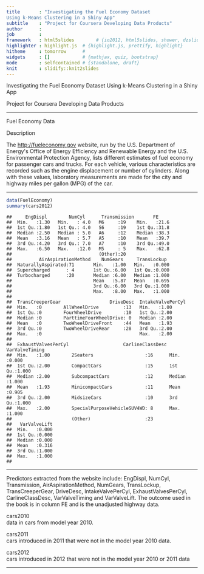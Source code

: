 ```yaml
---
title       : "Investigating the Fuel Economy Dataset 
Using k-Means Clustering in a Shiny App"
subtitle    : "Project for Coursera Developing Data Products"
author      : 
job         : 
framework   : html5slides        # {io2012, html5slides, shower, dzslides, ...}
highlighter : highlight.js  # {highlight.js, prettify, highlight}
hitheme     : tomorrow      # 
widgets     : []            # {mathjax, quiz, bootstrap}
mode        : selfcontained # {standalone, draft}
knit        : slidify::knit2slides
---
```


Investigating the Fuel Economy Dataset Using k-Means Clustering in a Shiny App

Project for Coursera Developing Data Products

---

Fuel Economy Data

Description

The http://fueleconomy.gov website, run by the U.S. Department of Energy's Office of Energy Efficiency and Renewable Energy and the U.S. Environmental Protection Agency, lists different estimates of fuel economy for passenger cars and trucks. For each vehicle, various characteristics are recorded such as the engine displacement or number of cylinders. Along with these values, laboratory measurements are made for the city and highway miles per gallon (MPG) of the car.

---


```r
data(FuelEconomy)
summary(cars2012)
```

```
##     EngDispl        NumCyl      Transmission       FE      
##  Min.   :1.30   Min.   : 4.0   M6     :19    Min.   :21.6  
##  1st Qu.:1.80   1st Qu.: 4.0   S6     :19    1st Qu.:31.8  
##  Median :2.50   Median : 5.0   A6     :12    Median :38.3  
##  Mean   :3.16   Mean   : 5.7   A5     :10    Mean   :39.7  
##  3rd Qu.:4.20   3rd Qu.: 7.0   A7     :10    3rd Qu.:49.0  
##  Max.   :6.50   Max.   :12.0   M5     : 5    Max.   :62.8  
##                                (Other):20                  
##          AirAspirationMethod    NumGears     TransLockup   
##  NaturallyAspirated:71       Min.   :1.00   Min.   :0.000  
##  Supercharged      : 4       1st Qu.:6.00   1st Qu.:0.000  
##  Turbocharged      :20       Median :6.00   Median :1.000  
##                              Mean   :5.87   Mean   :0.695  
##                              3rd Qu.:6.00   3rd Qu.:1.000  
##                              Max.   :8.00   Max.   :1.000  
##                                                            
##  TransCreeperGear                  DriveDesc  IntakeValvePerCyl
##  Min.   :0        AllWheelDrive         :13   Min.   :1.00     
##  1st Qu.:0        FourWheelDrive        :10   1st Qu.:2.00     
##  Median :0        ParttimeFourWheelDrive: 0   Median :2.00     
##  Mean   :0        TwoWheelDriveFront    :44   Mean   :1.93     
##  3rd Qu.:0        TwoWheelDriveRear     :28   3rd Qu.:2.00     
##  Max.   :0                                    Max.   :2.00     
##                                                                
##  ExhaustValvesPerCyl                    CarlineClassDesc VarValveTiming 
##  Min.   :1.00        2Seaters                   :16      Min.   :0.000  
##  1st Qu.:2.00        CompactCars                :15      1st Qu.:1.000  
##  Median :2.00        SubcompactCars             :12      Median :1.000  
##  Mean   :1.93        MinicompactCars            :11      Mean   :0.905  
##  3rd Qu.:2.00        MidsizeCars                :10      3rd Qu.:1.000  
##  Max.   :2.00        SpecialPurposeVehicleSUV4WD: 8      Max.   :1.000  
##                      (Other)                    :23                     
##   VarValveLift  
##  Min.   :0.000  
##  1st Qu.:0.000  
##  Median :0.000  
##  Mean   :0.316  
##  3rd Qu.:1.000  
##  Max.   :1.000  
## 
```

---

Predictors extracted from the website include: EngDispl, NumCyl, Transmission, AirAspirationMethod, NumGears, TransLockup, TransCreeperGear, DriveDesc, IntakeValvePerCyl, ExhaustValvesPerCyl, CarlineClassDesc, VarValveTiming and VarValveLift. The outcome used in the book is in column FE and is the unadjusted highway data.

cars2010  
data in cars from model year 2010.

cars2011	
cars introduced in 2011 that were not in the model year 2010 data.

cars2012	
cars introduced in 2012 that were not in the model year 2010 or 2011 data

---




